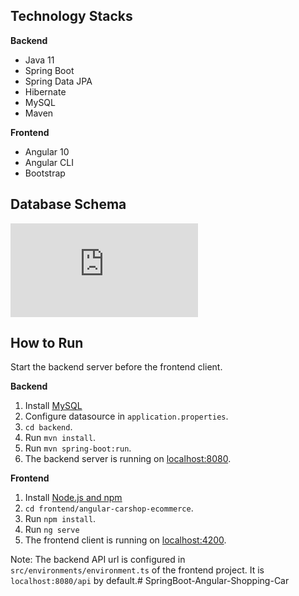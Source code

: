 ## Technology Stacks
**Backend**
  - Java 11
  - Spring Boot
  - Spring Data JPA
  - Hibernate
  - MySQL
  - Maven

**Frontend**
  - Angular 10
  - Angular CLI
  - Bootstrap

## Database Schema

![](https://github.com/gunerhanale/SpringBoot-Angular-Shopping-Car/blob/main/create-schema-tables.sql)

## How to  Run

Start the backend server before the frontend client.  

**Backend**

  1. Install [MySQL](https://www.mysql.com/downloads/) 
  2. Configure datasource in `application.properties`.
  3. `cd backend`.
  4. Run `mvn install`.
  5. Run `mvn spring-boot:run`.
  6. The backend server is running on [localhost:8080]().

**Frontend**
  1. Install [Node.js and npm](https://www.npmjs.com/get-npm)
  2. `cd frontend/angular-carshop-ecommerce`.
  3. Run `npm install`.
  4. Run `ng serve`
  5. The frontend client is running on [localhost:4200]().
  
Note: The backend API url is configured in `src/environments/environment.ts` of the frontend project. It is `localhost:8080/api` by default.# SpringBoot-Angular-Shopping-Car
